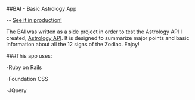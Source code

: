 ##BAI - Basic Astrology App

-- [See it in production!](https://baiapp.herokuapp.com/)

The BAI was written as a side project in order to test the Astrology API I created, [Astrology API](https://github.com/EBM26/AstroApi). It is designed to summarize major points and basic information about all the 12 signs of the Zodiac. Enjoy!

###This app uses:

-Ruby on Rails

-Foundation CSS

-JQuery
